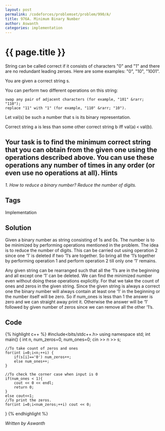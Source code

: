 ```yaml
---
layout: post
permalink: /codeforces/problemset/problem/990/A/
title: 976A. Minimum Binary Number
author: Aswanth
categories: implementation
---
```


{{ page.title }}
================

String can be called correct if it consists of characters "0" and "1" and there are no redundant leading zeroes. Here are some examples: "0", "10", "1001".

You are given a correct string s.

You can perform two different operations on this string:

    swap any pair of adjacent characters (for example, "101" &rarr; "110");
    replace "11" with "1" (for example, "110" &rarr; "10"). 

Let val(s) be such a number that s is its binary representation.

Correct string a is less than some other correct string b iff val(a) < val(b).

Your task is to find the minimum correct string that you can obtain from the given one using the operations described above. You can use these operations any number of times in any order (or even use no operations at all).
Hints
-----

*1. How to reduce a binary number? Reduce the number of digits.*

Tags
----

Implementation

Solution
--------

Given a binary number as string consisting of 1s and 0s. The number is to be minimized by performing operations mentioned in the problem. The idea is to reduce the number of digits. This can be carried out using operation 2 since one ‘1’ is deleted if two ‘1’s are together. So bring all the ‘1’s together by performing operation 1 and perform operation 2 till only one ‘1’ remains. 

Any given string can be rearranged such that all the ‘1’s are in the beginning and all except one ‘1’ can be deleted. We can find the minimized number even without doing these operations explicitly. For that we take the count of ones and zeros in the given string. Since the given string is always a correct one the binary number will always contain at least one ‘1’ in the beginning or the number itself will be zero. So if num_ones is less than 1 the answer is zero and we can straight away print it. Otherwise the answer will be ‘1’ followed by given number of zeros since we can remove all the other ‘1’s.

Code
----

{% highlight c++ %}
#include<bits/stdc++.h>
using namespace std;
int main() {
    int n, num_zeros=0, num_ones=0;
    cin >> n >> s;
    
    //To take count of zeros and ones
    for(int i=0;i<n;++i) {
        if(s[i]=='0') num_zeros++;
        else num_ones++;
    }
    
    //To check the corner case when input is 0
    if(num_ones < 1){
        cout << 0 << endl;
        return 0;
    }
    else cout<<1;
    //To print the zeros.
    for(int i=0;i<num_zeros;++i) cout << 0;
}
{% endhighlight %}

*Written by Aswanth*
